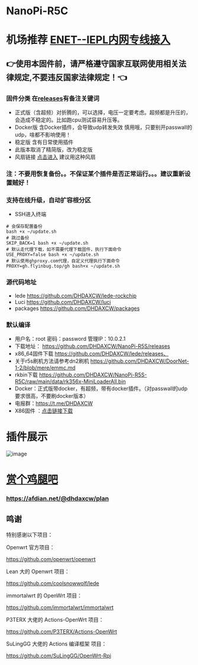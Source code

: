 # NanoPi-R5C
# 机场推荐 [ENET--IEPL内网专线接入](https://www.easy2022.com/#/register?code=Ut7iWMrk)
## 👉使用本固件前，请严格遵守国家互联网使用相关法律规定,不要违反国家法律规定！👈
### 固件分类 在[releases](https://github.com/DHDAXCW/NanoPi-R5S/releases)有备注关键词
- 正式版（含超频）对折腾的，可以选择，电压一定要考虑。超频都是升压的，会造成不稳定的。比如跑cpu测试容易升压等。
- Docker版 含Docker插件，会导致udp转发失效 慎用哦，只要别开passwall的udp，啥都不影响使用！
- 稳定版 含有日常使用插件
- 此版本取消了精简版，改为稳定版
- 风扇链接 [点击进入](https://s.click.taobao.com/t?e=m%3D2%26s%3Dd8Ack0Lbx8McQipKwQzePOeEDrYVVa64LKpWJ%2Bin0XJRAdhuF14FMXpyNmcFd6mT8sviUM61dt2T0mcOGN1M6FAj1gqltKaEfKzCcEr0EW0YuhTK3FPxiHMT7yc3NZrQKSOkJV8harV3phaPbavinqGCwVfdcN0wcSpj5qSCmbA%3D)  建议用这种风扇
### 注：不要用恢复备份。。不保证某个插件是否正常运行。。。建议重新设置贼好！


### 支持在线升级，自动扩容根分区
- SSH进入终端
```
# 会保存配置备份
bash +x ~/update.sh
# 跳过备份
SKIP_BACK=1 bash +x ~/update.sh
# 默认走代理下载，如不需要代理下载固件，执行下面命令
USE_PROXY=false bash +x ~/update.sh
# 默认使用ghproxy.com代理，自定义代理执行下面命令
PROXY=gh.flyinbug.top/gh bash+x ~/update.sh
```

### 源代码地址
- lede https://github.com/DHDAXCW/lede-rockchip
- Luci https://github.com/DHDAXCW/luci
- packages https://github.com/DHDAXCW/packages

### 默认编译

- 用户名：root 密码：password  管理IP：10.0.2.1
- 下载地址： https://github.com/DHDAXCW/NanoPi-R5S/releases
- x86_64固件下载 https://github.com/DHDAXCW/lede/releases、
- 关于r5s刷机方法请参考dn2刷机 https://github.com/DHDAXCW/DoorNet-1-2/blob/mere/emmc.md
- rkbin下载 https://github.com/DHDAXCW/NanoPi-R5S-R5C/raw/main/data/rk356x-MiniLoaderAll.bin
- Docker：正式版带docker，有超频，带有docker插件。（对passwall的udp要求很高，不要刷docker版本）
- 电报群：https://t.me/DHDAXCW
- X86固件 ：[点击链接下载](https://github.com/DHDAXCW/OpenWRT_x86_x64/releases)

# 插件展示
 
 ![image](https://user-images.githubusercontent.com/74764072/183227361-e8bdb023-5514-437d-97e8-e13ca4285035.png)

# [赏个鸡腿吧](https://afdian.net/@dhdaxcw/plan)
### https://afdian.net/@dhdaxcw/plan

## 鸣谢

特别感谢以下项目：

Openwrt 官方项目：

<https://github.com/openwrt/openwrt>

Lean 大的 Openwrt 项目：

<https://github.com/coolsnowwolf/lede>

immortalwrt 的 OpenWrt 项目：

<https://github.com/immortalwrt/immortalwrt>

P3TERX 大佬的 Actions-OpenWrt 项目：

<https://github.com/P3TERX/Actions-OpenWrt>

SuLingGG 大佬的 Actions 编译框架 项目：

https://github.com/SuLingGG/OpenWrt-Rpi
